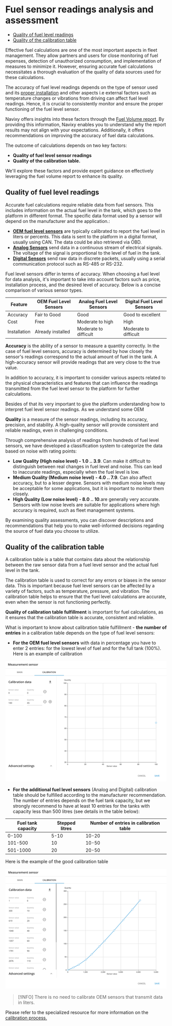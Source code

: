 # Fuel sensor readings analysis and assessment

* [Quality of fuel level readings](fuel-sensor-readings-analysis-and-assessment.md#quality-of-fuel-level-readings)
* [Quality of the calibration table](fuel-sensor-readings-analysis-and-assessment.md#quality-of-the-calibration-table)

Effective fuel calculations are one of the most important aspects in fleet management. They allow partners and users for close monitoring of fuel expenses, detection of unauthorized consumption, and implementation of measures to minimize it. However, ensuring accurate fuel calculations necessitates a thorough evaluation of the quality of data sources used for these calculations.

The accuracy of fuel level readings depends on the type of sensor used and its [proper installation](../installation-and-initial-configuration-of-fuel-control-devices/fuel-level-sensors/fuel-level-sensor-installation.md) and other aspects i.e external factors such as temperature changes or vibrations from driving can affect fuel level readings. Hence, it is crucial to consistently monitor and ensure the proper functioning of the fuel level sensor.

Navixy offers insights into these factors through the [Fuel Volume report](analyzing-fuel-data/fuel-volume-report.md). By providing this information, Navixy enables you to understand why the report results may not align with your expectations. Additionally, it offers recommendations on improving the accuracy of fuel data calculations.

The outcome of calculations depends on two key factors:

* **Quality of fuel level sensor readings**
* **Quality of the calibration table.**

We'll explore these factors and provide expert guidance on effectively leveraging the fuel volume report to enhance its quality.

## Quality of fuel level readings

Accurate fuel calculations require reliable data from fuel sensors. This includes information on the actual fuel level in the tank, which goes to the platform in different format. The specific data format used by a sensor will depend on the manufacturer and the application.:

* [**OEM fuel level sensors**](../installation-and-initial-configuration-of-fuel-control-devices/oem-fuel-level-sensors.md) are typically calibrated to report the fuel level in liters or percents. This data is sent to the platform in a digital format, usually using CAN. The data could be also retrieved via OBD.
* [**Analog Sensors**](https://squaregps.atlassian.net/wiki/spaces/SC/pages/2381021200/Fuel+level+sensor+installation#Analogue-signal) send data in a continuous stream of electrical signals. The voltage of the signal is proportional to the level of fuel in the tank.
* [**Digital Sensors**](../installation-and-initial-configuration-of-fuel-control-devices/fuel-level-sensors/) send raw data in discrete packets, usually using a serial communication protocol such as RS-485 or RS-232.

Fuel level sensors differ in terms of accuracy. When choosing a fuel level for data analysis, it's important to take into account factors such as price, installation process, and the desired level of accuracy. Below is a concise comparison of various sensor types.

| **Feature**  | **OEM Fuel Level Sensors** | **Analog Fuel Level Sensors** | **Digital Fuel Level Sensors** |
| ------------ | -------------------------- | ----------------------------- | ------------------------------ |
| Accuracy     | Fair to Good               | Good                          | Good to excellent              |
| Cost         | Free                       | Moderate to high              | High                           |
| Installation | Already installed          | Moderate to difficult         | Moderate to difficult          |

**Accuracy** is the ability of a sensor to measure a quantity correctly. In the case of fuel level sensors, accuracy is determined by how closely the sensor's readings correspond to the actual amount of fuel in the tank. A high-accuracy sensor will provide readings that are very close to the true value.

In addition to accuracy, it is important to consider various aspects related to the physical characteristics and features that can influence the readings transmitted from the fuel level sensor to the platform for further calculations.

Besides of that its very important to give the platform understanding how to interpret fuel level sensor readings. As we understand some OEM

**Quality** is a measure of the sensor readings, including its accuracy, precision, and stability. A high-quality sensor will provide consistent and reliable readings, even in challenging conditions.

Through comprehensive analysis of readings from hundreds of fuel level sensors, we have developed a classification system to categorize the data based on noise with rating points:

* **Low Quality (High noise level) - 1.0 .. 3.9**. Can make it difficult to distinguish between real changes in fuel level and noise. This can lead to inaccurate readings, especially when the fuel level is low.
* **Medium Quality (Medium noise level)** **- 4.0 .. 7.9**. Can also affect accuracy, but to a lesser degree. Sensors with medium noise levels may be acceptable for some applications, but it is important to monitor them closely.
* **High Quality (Low noise level)** **- 8.0 .. 10**.are generally very accurate. Sensors with low noise levels are suitable for applications where high accuracy is required, such as fleet management systems.

By examining quality assessments, you can discover descriptions and recommendations that help you to make well-informed decisions regarding the source of fuel data you choose to utilize.

## Quality of the calibration table

A calibration table is a table that contains data about the relationship between the raw sensor data from a fuel level sensor and the actual fuel level in the tank.

The calibration table is used to correct for any errors or biases in the sensor data. This is important because fuel level sensors can be affected by a variety of factors, such as temperature, pressure, and vibration. The calibration table helps to ensure that the fuel level calculations are accurate, even when the sensor is not functioning perfectly.

**Quality of calibration table fulfillment** is important for fuel calculations, as it ensures that the calibration table is accurate, consistent and reliable.

What is important to know about calibration table fulfillment - **the number of entries** in a calibration table depends on the type of fuel level sensors:

* **For the OEM fuel level sensors** with data in percentage you have to enter 2 entries: for the lowest level of fuel and for the full tank (100%). Here is an example of calibration

![](attachments/image-20231219-115336.png)

* **For the additional fuel level sensors** (Analog and Digital) calibration table should be fulfilled according to the manufacturer recommendation. The number of entries depends on the fuel tank capacity, but we strongly recommend to have at least 10 entries for the tanks with capacity less than 500 litres (see details in the table below):

| **Fuel tank capacity** | **Stepped litres** | **Number of entries in calibration table** |
| ---------------------- | ------------------ | ------------------------------------------ |
| 0-100                  | 5-10               | 10-20                                      |
| 101-500                | 10                 | 10-50                                      |
| 501-1000               | 20                 | 20-50                                      |

Here is the example of the good calibration table

![](attachments/image-20231219-113955.png)

> \[!INFO] There is no need to calibrate OEM sensors that transmit data in liters.

Please refer to the specialized resource for more information on the [calibration process.](../fundamentals-of-fuel-management/fuel-level-sensor-calibration-tare.md)
